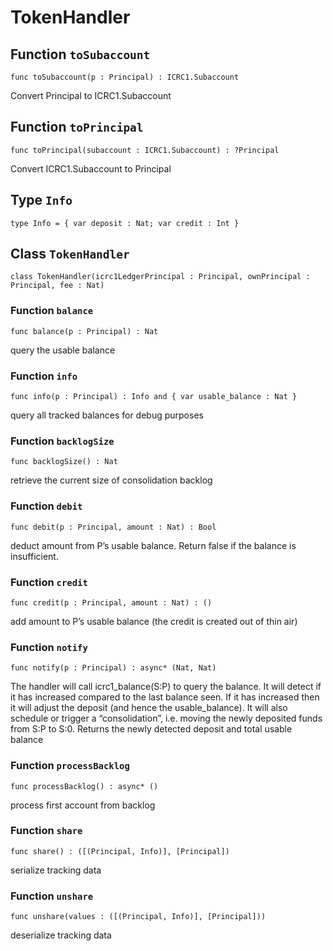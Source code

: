 # TokenHandler

## Function `toSubaccount`
``` motoko
func toSubaccount(p : Principal) : ICRC1.Subaccount
```

Convert Principal to ICRC1.Subaccount

## Function `toPrincipal`
``` motoko
func toPrincipal(subaccount : ICRC1.Subaccount) : ?Principal
```

Convert ICRC1.Subaccount to Principal

## Type `Info`
``` motoko
type Info = { var deposit : Nat; var credit : Int }
```


## Class `TokenHandler`

``` motoko
class TokenHandler(icrc1LedgerPrincipal : Principal, ownPrincipal : Principal, fee : Nat)
```


### Function `balance`
``` motoko
func balance(p : Principal) : Nat
```

query the usable balance


### Function `info`
``` motoko
func info(p : Principal) : Info and { var usable_balance : Nat }
```

query all tracked balances for debug purposes


### Function `backlogSize`
``` motoko
func backlogSize() : Nat
```

retrieve the current size of consolidation backlog


### Function `debit`
``` motoko
func debit(p : Principal, amount : Nat) : Bool
```

deduct amount from P’s usable balance. Return false if the balance is insufficient.


### Function `credit`
``` motoko
func credit(p : Principal, amount : Nat) : ()
```

 add amount to P’s usable balance (the credit is created out of thin air)


### Function `notify`
``` motoko
func notify(p : Principal) : async* (Nat, Nat)
```

The handler will call icrc1_balance(S:P) to query the balance. It will detect if it has increased compared
to the last balance seen. If it has increased then it will adjust the deposit (and hence the usable_balance).
It will also schedule or trigger a “consolidation”, i.e. moving the newly deposited funds from S:P to S:0.
Returns the newly detected deposit and total usable balance


### Function `processBacklog`
``` motoko
func processBacklog() : async* ()
```

process first account from backlog


### Function `share`
``` motoko
func share() : ([(Principal, Info)], [Principal])
```

serialize tracking data


### Function `unshare`
``` motoko
func unshare(values : ([(Principal, Info)], [Principal]))
```

deserialize tracking data
